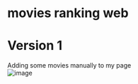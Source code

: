 # movies ranking web
# Version 1
Adding some movies manually to my page <br>
![image](https://github.com/Albertovdc/movies_ranking/assets/114888921/e28cc1ff-a81f-4a08-b9f9-7186a1140d09)
